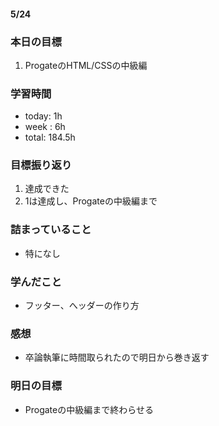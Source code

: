 #### 5/24
### 本日の目標
1. ProgateのHTML/CSSの中級編
### 学習時間  
- today: 1h
- week : 6h
- total: 184.5h 
### 目標振り返り
1. 達成できた
2. 1は達成し、Progateの中級編まで
### 詰まっていること
- 特になし
### 学んだこと
- フッター、へッダーの作り方
### 感想
- 卒論執筆に時間取られたので明日から巻き返す
### 明日の目標
- Progateの中級編まで終わらせる
